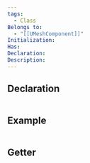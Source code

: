 ```yaml
---
tags:
  - Class
Belongs to:
  - "[[UMeshComponent]]"
Initialization: 
Has: 
Declaration: 
Description:
---
```


## Declaration

```cpp
```

## Example

```cpp
```

## Getter

```cpp
```
